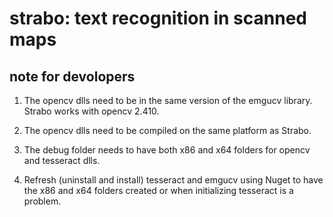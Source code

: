 # strabo: text recognition in scanned maps

## note for devolopers
1. The opencv dlls need to be in the same version of the emgucv library. Strabo works with opencv 2.410.

2. The opencv dlls need to be compiled on the same platform as Strabo.

3. The debug folder needs to have both x86 and x64 folders for opencv and tesseract dlls.

4. Refresh (uninstall and install) tesseract and emgucv using Nuget to have the x86 and x64 folders created or when initializing tesseract is a problem.
